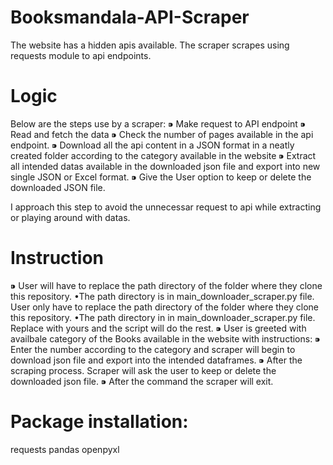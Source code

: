 # Booksmandala-API-Scraper
The website has a hidden apis available. The scraper scrapes using requests module to api endpoints.

# Logic
Below are the steps use by a scraper:
⁍ Make request to API endpoint
⁍ Read and fetch the data
⁍ Check the number of pages available in the api endpoint.
⁍ Download all the api content in a JSON format in a neatly created folder according to the category available in the website
⁍ Extract all intended datas available in the downloaded json file and export into new single JSON or Excel format.
⁍ Give the User option to keep or delete the downloaded JSON file.

I approach this step to avoid the unnecessar request to api while extracting or playing around with datas.

# Instruction
⁍ User will have to replace the path directory of the folder where they clone this repository.
      •The path directory is in main_downloader_scraper.py file. User only have to replace the path directory of the folder where they clone this repository.
      •The path directory in in main_downloader_scraper.py file. Replace with yours and the script will do the rest.
⁍ User is greeted with availbale category of the Books available in the website with instructions:
⁍ Enter the number according to the category and scraper will begin to download json file and export into the intended dataframes.
⁍ After the scraping process. Scraper will ask the user to keep or delete the downloaded json file.
⁍ After the command the scraper will exit.


# Package installation:
requests
pandas
openpyxl
